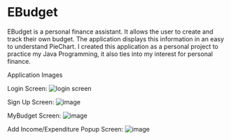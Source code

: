 # EBudget

EBudget is a personal finance assistant. It allows the user to create and track their own budget. The application displays this information in an easy to understand PieChart. 
I created this application as a personal project to practice my Java Programming, it also ties into my interest for personal finance. 

Application Images

Login Screen:
![login screen](https://user-images.githubusercontent.com/91664359/147392385-40543275-57eb-410b-aa64-e2e8f2510435.PNG)


Sign Up Screen:
![image](https://user-images.githubusercontent.com/91664359/147392457-6a23fb29-edc2-40fb-8b65-c70e4a1d1360.png)


MyBudget Screen:
![image](https://user-images.githubusercontent.com/91664359/147392483-da7c8021-9810-47bb-a61d-e99210fdd458.png)


Add Income/Expenditure Popup Screen:
![image](https://user-images.githubusercontent.com/91664359/147392552-257b4b94-f7cd-4040-910a-39cc8f97f62c.png)

